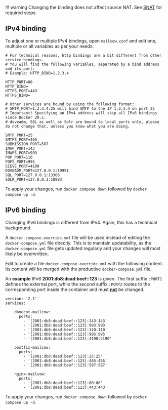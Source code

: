 !!! warning
    Changing the binding does not affect source NAT. See [SNAT](../post_installation/firststeps-snat.en.md) for required steps.

## IPv4 binding

To adjust one or multiple IPv4 bindings, open `mailcow.conf` and edit one, multiple or all variables as per your needs:

```
# For technical reasons, http bindings are a bit different from other service bindings.
# You will find the following variables, separated by a bind address and its port:
# Example: HTTP_BIND=1.2.3.4

HTTP_PORT=80
HTTP_BIND=
HTTPS_PORT=443
HTTPS_BIND=

# Other services are bound by using the following format:
# SMTP_PORT=1.2.3.4:25 will bind SMTP to the IP 1.2.3.4 on port 25
# Important! Specifying an IPv4 address will skip all IPv6 bindings since Docker 20.x.
# doveadm, SQL as well as Solr are bound to local ports only, please do not change that, unless you know what you are doing.

SMTP_PORT=25
SMTPS_PORT=465
SUBMISSION_PORT=587
IMAP_PORT=143
IMAPS_PORT=993
POP_PORT=110
POPS_PORT=995
SIEVE_PORT=4190
DOVEADM_PORT=127.0.0.1:19991
SQL_PORT=127.0.0.1:13306
SOLR_PORT=127.0.0.1:18983
```

To apply your changes, run `docker compose down` followed by `docker compose up -d`.

## IPv6 binding

Changing IPv6 bindings is different from IPv4. Again, this has a technical background.

A `docker-compose.override.yml` file will be used instead of editing the `docker-compose.yml` file directly. This is to maintain updatability, as the `docker-compose.yml` file gets updated regularly and your changes will most likely be overwritten.

Edit to create a file  `docker-compose.override.yml` with the following content. Its content will be merged with the productive `docker-compose.yml` file.

An **example** IPv6 **2001:db8:dead:beef::123** is given. The first suffix `:PORT1` defines the external port, while the second suffix `:PORT2` routes to the corresponding port inside the container and must <u>**not**</u> be changed.

```
version: '2.1'
services:

    dovecot-mailcow:
      ports:
        - '[2001:db8:dead:beef::123]:143:143'
        - '[2001:db8:dead:beef::123]:993:993'
        - '[2001:db8:dead:beef::123]:110:110'
        - '[2001:db8:dead:beef::123]:995:995'
        - '[2001:db8:dead:beef::123]:4190:4190'

    postfix-mailcow:
      ports:
        - '[2001:db8:dead:beef::123]:25:25'
        - '[2001:db8:dead:beef::123]:465:465'
        - '[2001:db8:dead:beef::123]:587:587'

    nginx-mailcow:
      ports:
        - '[2001:db8:dead:beef::123]:80:80'
        - '[2001:db8:dead:beef::123]:443:443'
```

To apply your changes, run `docker compose down` followed by `docker compose up -d`.

